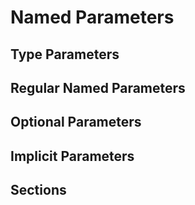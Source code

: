 # Named Parameters

## Type Parameters

## Regular Named Parameters

## Optional Parameters

## Implicit Parameters

## Sections
